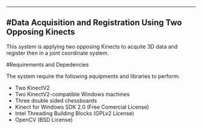 -----------------------------------------------
#Data Acquisition and Registration Using Two Opposing Kinects
-----------------------------------------------
This system is applying two opposing Kinects to acquite 3D data and register then in a joint coordinate system.

#Requirements and Depedencies

The system require the following equipments and libraries to perform:

+ Two KinectV2
+ Two KinectV2-compatible Windows machines
+ Three double sided chessboards
+ Kinect for Windows SDK 2.0 (Free Comercial License)
+ Intel Threading Building Blocks (GPLv2 License)
+ OpenCV (BSD License)
